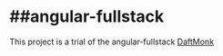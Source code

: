 ##angular-fullstack
=================
This project is a trial of the angular-fullstack [DaftMonk](https://github.com/DaftMonk/generator-angular-fullstack)
